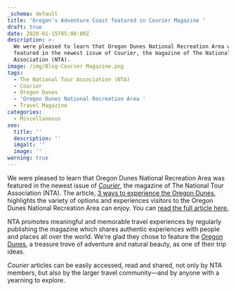 ```yaml
---
_schema: default
title: 'Oregon’s Adventure Coast featured in Courier Magazine '
draft: true
date: 2020-01-15T05:00:00Z
description: >-
  We were pleased to learn that Oregon Dunes National Recreation Area was
  featured in the newest issue of Courier, the magazine of The National Tour
  Association (NTA).
image: /img/Blog-Courier Magazine.png
tags:
  - The National Tour Association (NTA)
  - Courier
  - Oregon Dunes
  - 'Oregon Dunes National Recreation Area '
  - Travel Magazine
categories:
  - Miscellaneous
seo:
  title: ''
  description: ''
  imgalt: ''
  image: ''
warning: true
---
```

We were pleased to learn that Oregon Dunes National Recreation Area was featured in the newest issue of [*Courier*](https://www.ntacourier.com/node/995), the magazine of The National Tour Association (NTA). The article, [3 ways to experience the Oregon Dunes](https://www.ntacourier.com/node/995), highlights the variety of options and experiences visitors to the Oregon Dunes National Recreation Area can enjoy. You can [read the full article here.](https://www.ntacourier.com/node/995)

NTA promotes meaningful and memorable travel experiences by regularly publishing the magazine which shares authentic experiences with people and places all over the world. We're glad they chose to feature the [Oregon Dunes](https://www.oregonsadventurecoast.com/untamed-dunes/), a treasure trove of adventure and natural beauty, as one of their trip ideas.

*Courier* articles can be easily accessed, read and shared, not only by NTA members, but also by the larger travel community—and by anyone with a yearning to explore.